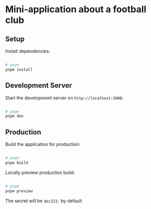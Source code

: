 # Mini-application about a football club

## Setup

Install dependencies:

```bash

# pnpm
pnpm install

```

## Development Server

Start the development server on `http://localhost:3000`:

```bash

# pnpm
pnpm dev

```

## Production

Build the application for production:

```bash

# pnpm
pnpm build

```

Locally preview production build:

```bash

# pnpm
pnpm preview

```

The secret will be `abc123.` by default
